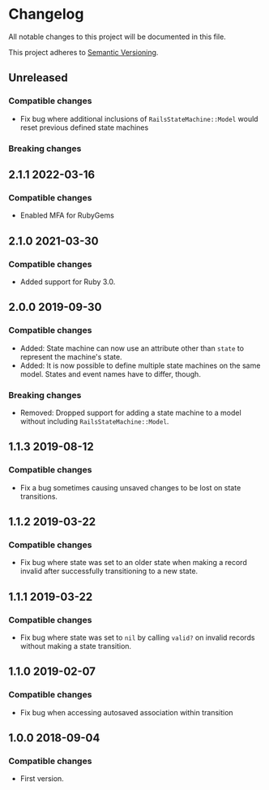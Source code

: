 # Changelog
All notable changes to this project will be documented in this file.

This project adheres to [Semantic Versioning](http://semver.org/spec/v2.0.0.html).

## Unreleased

### Compatible changes

- Fix bug where additional inclusions of `RailsStateMachine::Model` would reset previous defined state machines

### Breaking changes


## 2.1.1 2022-03-16

### Compatible changes

- Enabled MFA for RubyGems

## 2.1.0 2021-03-30

### Compatible changes

- Added support for Ruby 3.0.

## 2.0.0 2019-09-30

### Compatible changes

- Added: State machine can now use an attribute other than `state` to represent the machine's state.
- Added: It is now possible to define multiple state machines on the same model. States and event names
  have to differ, though.

### Breaking changes

- Removed: Dropped support for adding a state machine to a model without including `RailsStateMachine::Model`.


## 1.1.3 2019-08-12

### Compatible changes

- Fix a bug sometimes causing unsaved changes to be lost on state transitions.

## 1.1.2 2019-03-22

### Compatible changes

- Fix bug where state was set to an older state when making a record invalid after successfully transitioning to a new state.

## 1.1.1 2019-03-22

### Compatible changes

- Fix bug where state was set to `nil` by calling `valid?` on invalid records without making a state transition.

## 1.1.0 2019-02-07

### Compatible changes

- Fix bug when accessing autosaved association within transition

## 1.0.0 2018-09-04

### Compatible changes

- First version.
